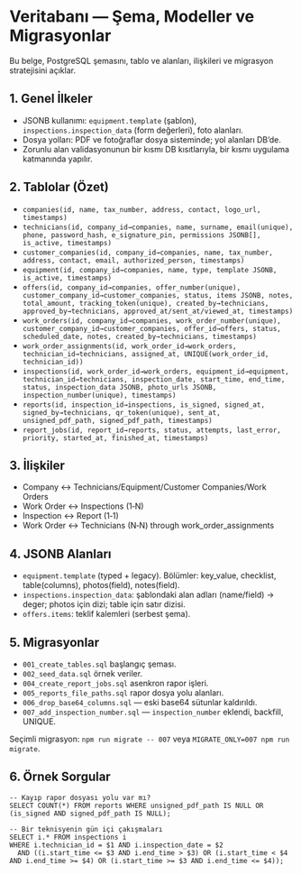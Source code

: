 # Veritabanı — Şema, Modeller ve Migrasyonlar

Bu belge, PostgreSQL şemasını, tablo ve alanları, ilişkileri ve migrasyon stratejisini açıklar.

## 1. Genel İlkeler
- JSONB kullanımı: `equipment.template` (şablon), `inspections.inspection_data` (form değerleri), foto alanları.
- Dosya yolları: PDF ve fotoğraflar dosya sisteminde; yol alanları DB’de.
- Zorunlu alan validasyonunun bir kısmı DB kısıtlarıyla, bir kısmı uygulama katmanında yapılır.

## 2. Tablolar (Özet)
- `companies(id, name, tax_number, address, contact, logo_url, timestamps)`
- `technicians(id, company_id→companies, name, surname, email(unique), phone, password_hash, e_signature_pin, permissions JSONB[], is_active, timestamps)`
- `customer_companies(id, company_id→companies, name, tax_number, address, contact, email, authorized_person, timestamps)`
- `equipment(id, company_id→companies, name, type, template JSONB, is_active, timestamps)`
- `offers(id, company_id→companies, offer_number(unique), customer_company_id→customer_companies, status, items JSONB, notes, total_amount, tracking_token(unique), created_by→technicians, approved_by→technicians, approved_at/sent_at/viewed_at, timestamps)`
- `work_orders(id, company_id→companies, work_order_number(unique), customer_company_id→customer_companies, offer_id→offers, status, scheduled_date, notes, created_by→technicians, timestamps)`
- `work_order_assignments(id, work_order_id→work_orders, technician_id→technicians, assigned_at, UNIQUE(work_order_id, technician_id))`
- `inspections(id, work_order_id→work_orders, equipment_id→equipment, technician_id→technicians, inspection_date, start_time, end_time, status, inspection_data JSONB, photo_urls JSONB, inspection_number(unique), timestamps)`
- `reports(id, inspection_id→inspections, is_signed, signed_at, signed_by→technicians, qr_token(unique), sent_at, unsigned_pdf_path, signed_pdf_path, timestamps)`
- `report_jobs(id, report_id→reports, status, attempts, last_error, priority, started_at, finished_at, timestamps)`

## 3. İlişkiler
- Company ↔ Technicians/Equipment/Customer Companies/Work Orders
- Work Order ↔ Inspections (1‑N)
- Inspection ↔ Report (1‑1)
- Work Order ↔ Technicians (N‑N) through work_order_assignments

## 4. JSONB Alanları
- `equipment.template` (typed + legacy). Bölümler: key_value, checklist, table(columns), photos(field), notes(field).
- `inspections.inspection_data`: şablondaki alan adları (name/field) → deger; photos için dizi; table için satır dizisi.
- `offers.items`: teklif kalemleri (serbest şema).

## 5. Migrasyonlar
- `001_create_tables.sql` başlangıç şeması.
- `002_seed_data.sql` örnek veriler.
- `004_create_report_jobs.sql` asenkron rapor işleri.
- `005_reports_file_paths.sql` rapor dosya yolu alanları.
- `006_drop_base64_columns.sql` — eski base64 sütunlar kaldırıldı.
- `007_add_inspection_number.sql` — `inspection_number` eklendi, backfill, UNIQUE.

Seçimli migrasyon: `npm run migrate -- 007` veya `MIGRATE_ONLY=007 npm run migrate`.

## 6. Örnek Sorgular
```
-- Kayıp rapor dosyası yolu var mı?
SELECT COUNT(*) FROM reports WHERE unsigned_pdf_path IS NULL OR (is_signed AND signed_pdf_path IS NULL);

-- Bir teknisyenin gün içi çakışmaları
SELECT i.* FROM inspections i
WHERE i.technician_id = $1 AND i.inspection_date = $2
  AND ((i.start_time <= $3 AND i.end_time > $3) OR (i.start_time < $4 AND i.end_time >= $4) OR (i.start_time >= $3 AND i.end_time <= $4));
```
